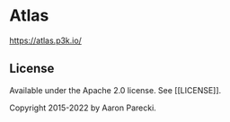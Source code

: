 # Atlas

https://atlas.p3k.io/


## License

Available under the Apache 2.0 license. See [[LICENSE]].

Copyright 2015-2022 by Aaron Parecki.
